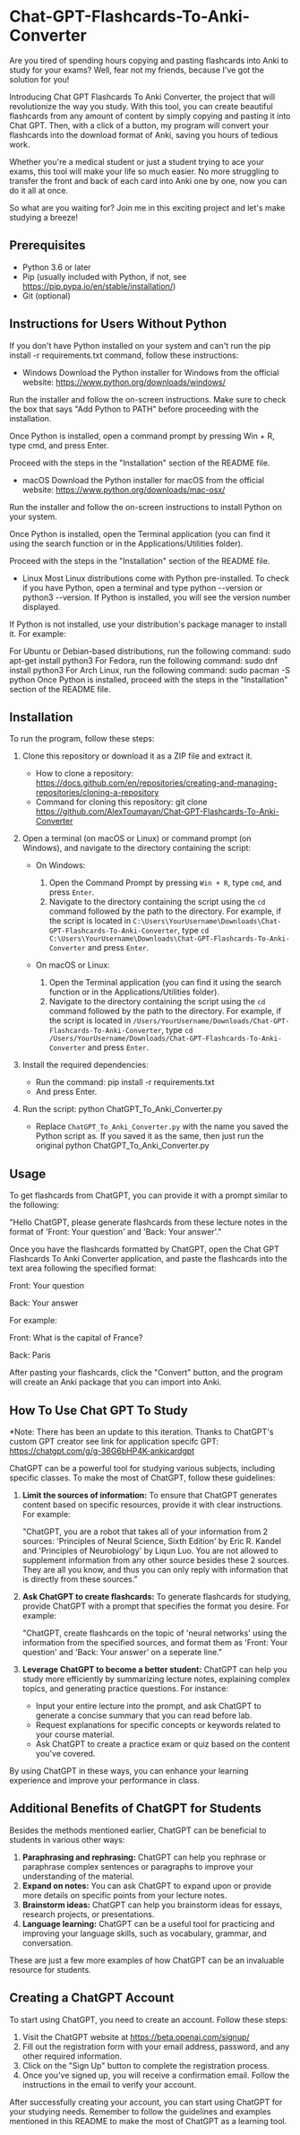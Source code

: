 # Chat-GPT-Flashcards-To-Anki-Converter
Are you tired of spending hours copying and pasting flashcards into Anki to study for your exams? Well, fear not my friends, because I've got the solution for you!

Introducing Chat GPT Flashcards To Anki Converter, the project that will revolutionize the way you study. With this tool, you can create beautiful flashcards from any amount of content by simply copying and pasting it into Chat GPT. Then, with a click of a button, my program will convert your flashcards into the download format of Anki, saving you hours of tedious work.

Whether you're a medical student or just a student trying to ace your exams, this tool will make your life so much easier. No more struggling to transfer the front and back of each card into Anki one by one, now you can do it all at once.

So what are you waiting for? Join me in this exciting project and let's make studying a breeze!

## Prerequisites

- Python 3.6 or later
- Pip (usually included with Python, if not, see https://pip.pypa.io/en/stable/installation/)
- Git (optional)

## Instructions for Users Without Python
If you don't have Python installed on your system and can't run the pip install -r requirements.txt command, follow these instructions:

* Windows
Download the Python installer for Windows from the official website: https://www.python.org/downloads/windows/

Run the installer and follow the on-screen instructions. Make sure to check the box that says "Add Python to PATH" before proceeding with the installation.

Once Python is installed, open a command prompt by pressing Win + R, type cmd, and press Enter.

Proceed with the steps in the "Installation" section of the README file.

* macOS
Download the Python installer for macOS from the official website: https://www.python.org/downloads/mac-osx/

Run the installer and follow the on-screen instructions to install Python on your system.

Once Python is installed, open the Terminal application (you can find it using the search function or in the Applications/Utilities folder).

Proceed with the steps in the "Installation" section of the README file.

* Linux
Most Linux distributions come with Python pre-installed. To check if you have Python, open a terminal and type python --version or python3 --version. If Python is installed, you will see the version number displayed.

If Python is not installed, use your distribution's package manager to install it. For example:

For Ubuntu or Debian-based distributions, run the following command: sudo apt-get install python3
For Fedora, run the following command: sudo dnf install python3
For Arch Linux, run the following command: sudo pacman -S python
Once Python is installed, proceed with the steps in the "Installation" section of the README file.

## Installation

To run the program, follow these steps:

1. Clone this repository or download it as a ZIP file and extract it.
   * How to clone a repository: https://docs.github.com/en/repositories/creating-and-managing-repositories/cloning-a-repository
   * Command for cloning this repository: git clone https://github.com/AlexToumayan/Chat-GPT-Flashcards-To-Anki-Converter

2. Open a terminal (on macOS or Linux) or command prompt (on Windows), and navigate to the directory containing the script:

   * On Windows:
     1. Open the Command Prompt by pressing `Win + R`, type `cmd`, and press `Enter`.
     2. Navigate to the directory containing the script using the `cd` command followed by the path to the directory. For example, if the script is located in `C:\Users\YourUsername\Downloads\Chat-GPT-Flashcards-To-Anki-Converter`, type `cd C:\Users\YourUsername\Downloads\Chat-GPT-Flashcards-To-Anki-Converter` and press `Enter`.

   * On macOS or Linux:
     1. Open the Terminal application (you can find it using the search function or in the Applications/Utilities folder).
     2. Navigate to the directory containing the script using the `cd` command followed by the path to the directory. For example, if the script is located in `/Users/YourUsername/Downloads/Chat-GPT-Flashcards-To-Anki-Converter`, type `cd /Users/YourUsername/Downloads/Chat-GPT-Flashcards-To-Anki-Converter` and press `Enter`.


3. Install the required dependencies:
   * Run the command: pip install -r requirements.txt
   * And press Enter.

4. Run the script: python ChatGPT_To_Anki_Converter.py
   * Replace `ChatGPT_To_Anki_Converter.py` with the name you saved the Python script as. If you saved it as the same, then just run the original python ChatGPT_To_Anki_Converter.py

## Usage

To get flashcards from ChatGPT, you can provide it with a prompt similar to the following:

"Hello ChatGPT, please generate flashcards from these lecture notes in the format of 'Front: Your question' and 'Back: Your answer'."

Once you have the flashcards formatted by ChatGPT, open the Chat GPT Flashcards To Anki Converter application, and paste the flashcards into the text area following the specified format:

Front: Your question

Back: Your answer

For example:

Front: What is the capital of France?

Back: Paris

After pasting your flashcards, click the "Convert" button, and the program will create an Anki package that you can import into Anki.

## How To Use Chat GPT To Study

*Note: There has been an update to this iteration. Thanks to ChatGPT's custom GPT creator see link for application specifc GPT: https://chatgpt.com/g/g-36G6bHP4K-ankicardgpt

ChatGPT can be a powerful tool for studying various subjects, including specific classes. To make the most of ChatGPT, follow these guidelines:

1. **Limit the sources of information:** To ensure that ChatGPT generates content based on specific resources, provide it with clear instructions. For example:

   "ChatGPT, you are a robot that takes all of your information from 2 sources: 'Principles of Neural Science, Sixth Edition' by Eric R. Kandel and 'Principles of Neurobiology' by Liqun Luo. You are not allowed to supplement information from any other source besides these 2 sources. They are all you know, and thus you can only reply with information that is directly from these sources."

2. **Ask ChatGPT to create flashcards:** To generate flashcards for studying, provide ChatGPT with a prompt that specifies the format you desire. For example:

   "ChatGPT, create flashcards on the topic of 'neural networks' using the information from the specified sources, and format them as 'Front: Your question' and 'Back: Your answer' on a seperate line."

3. **Leverage ChatGPT to become a better student:** ChatGPT can help you study more efficiently by summarizing lecture notes, explaining complex topics, and generating practice questions. For instance:

   - Input your entire lecture into the prompt, and ask ChatGPT to generate a concise summary that you can read before lab.
   - Request explanations for specific concepts or keywords related to your course material.
   - Ask ChatGPT to create a practice exam or quiz based on the content you've covered.

By using ChatGPT in these ways, you can enhance your learning experience and improve your performance in class.

## Additional Benefits of ChatGPT for Students

Besides the methods mentioned earlier, ChatGPT can be beneficial to students in various other ways:

1. **Paraphrasing and rephrasing:** ChatGPT can help you rephrase or paraphrase complex sentences or paragraphs to improve your understanding of the material.
2. **Expand on notes:** You can ask ChatGPT to expand upon or provide more details on specific points from your lecture notes.
3. **Brainstorm ideas:** ChatGPT can help you brainstorm ideas for essays, research projects, or presentations.
4. **Language learning:** ChatGPT can be a useful tool for practicing and improving your language skills, such as vocabulary, grammar, and conversation.

These are just a few more examples of how ChatGPT can be an invaluable resource for students.

## Creating a ChatGPT Account

To start using ChatGPT, you need to create an account. Follow these steps:

1. Visit the ChatGPT website at https://beta.openai.com/signup/
2. Fill out the registration form with your email address, password, and any other required information.
3. Click on the "Sign Up" button to complete the registration process.
4. Once you've signed up, you will receive a confirmation email. Follow the instructions in the email to verify your account.

After successfully creating your account, you can start using ChatGPT for your studying needs. Remember to follow the guidelines and examples mentioned in this README to make the most of ChatGPT as a learning tool.


